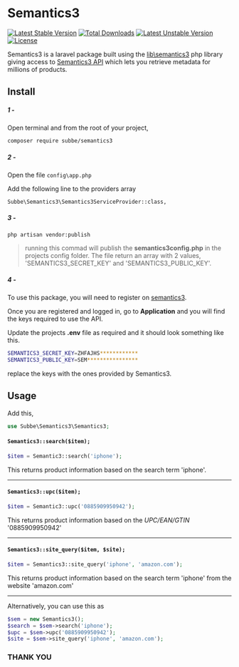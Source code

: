 # Semantics3

[![Latest Stable Version](https://poser.pugx.org/subbe/semantics3/v/stable)](https://packagist.org/packages/subbe/semantics3)
[![Total Downloads](https://poser.pugx.org/subbe/semantics3/downloads)](https://packagist.org/packages/subbe/semantics3)
[![Latest Unstable Version](https://poser.pugx.org/subbe/semantics3/v/unstable)](https://packagist.org/packages/subbe/semantics3)
[![License](https://poser.pugx.org/subbe/semantics3/license)](https://packagist.org/packages/subbe/semantics3)

Semantics3 is a laravel package built using the [lib\semantics3] php library giving access to [Semantics3 API] which lets you retrieve metadata for millions of products.

## Install
##### 1 -
Open terminal and from the root of your project,
```sh
composer require subbe/semantics3
```
##### 2 -
Open the file `config\app.php`

Add the following line to the providers array

`Subbe\Semantics3\Semantics3ServiceProvider::class,`


##### 3 -
`php artisan vendor:publish`

>running this commad will publish the **semantics3config.php** in the projects config folder. The file return an array with 2 values, 'SEMANTICS3_SECRET_KEY' and 'SEMANTICS3_PUBLIC_KEY'.

##### 4 -
To use this package, you will need to register on [semantics3].

Once you are registered and logged in, go to **Application** and you will find the keys required to use the API.

Update the projects **.env** file as required and it should look something like this.

```sh
SEMANTICS3_SECRET_KEY=ZHFAJHS************
SEMANTICS3_PUBLIC_KEY=SEM****************
```
replace the keys with the ones provided by Semantics3.

## Usage

Add this,

```php
use Subbe\Semantics3\Semantics3;
```

#### `Semantics3::search($item);`

```php
$item = Semantic3::search('iphone');
```
This returns product information based on the search term 'iphone'.

---

#### `Semantics3::upc($item);`
```php
$item = Semantic3::upc('0885909950942');
```
This returns product information based on the *UPC/EAN/GTIN* '0885909950942'

---

#### `Semantics3::site_query($item, $site);`

```php
$item = Semantics3::site_query('iphone', 'amazon.com');
```
This returns product information based on the search term 'iphone' from the website 'amazon.com'

---

Alternatively, you can use this as
```php
$sem = new Semantics3();
$search = $sem->search('iphone');
$upc = $sem->upc('0885909950942');
$site = $sem->site_query('iphone', 'amazon.com');
```


### THANK YOU

   [Semantics3 API]: https://www.semantics3.com
   [lib\semantics3]: https://github.com/Semantics3/semantics3-php
   [semantics3]: https://dashboard.semantics3.com/signup